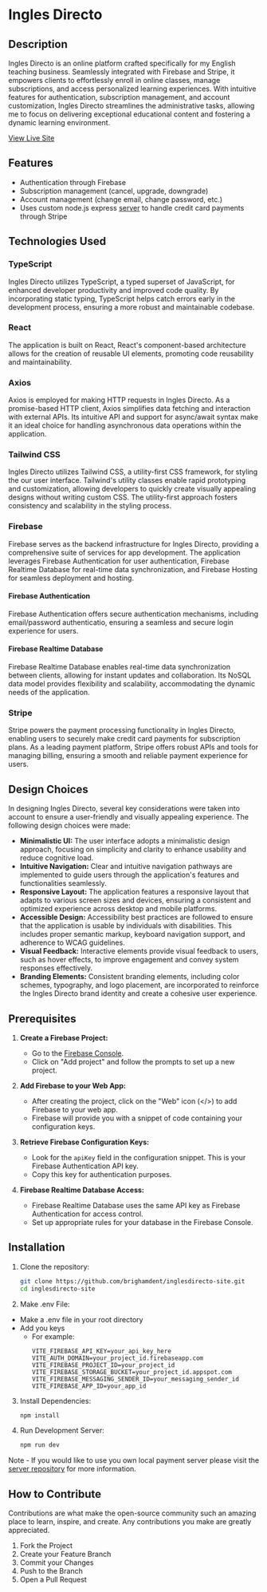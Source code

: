 # Ingles Directo

## Description
Ingles Directo is an online platform crafted specifically for my English teaching business. Seamlessly integrated with Firebase and Stripe, it empowers clients to effortlessly enroll in online classes, manage subscriptions, and access personalized learning experiences. With intuitive features for authentication, subscription management, and account customization, Ingles Directo streamlines the administrative tasks, allowing me to focus on delivering exceptional educational content and fostering a dynamic learning environment.

[View Live Site](https://www.inglesdirecto.com)

## Features
- Authentication through Firebase
- Subscription management (cancel, upgrade, downgrade)
- Account management (change email, change password, etc.)
- Uses custom node.js express [server](https://github.com/brighamdent/inglesdirecto-server) to handle credit card payments through Stripe

## Technologies Used

### TypeScript
Ingles Directo utilizes TypeScript, a typed superset of JavaScript, for enhanced developer productivity and improved code quality. By incorporating static typing, TypeScript helps catch errors early in the development process, ensuring a more robust and maintainable codebase.

### React
The application is built on React, React's component-based architecture allows for the creation of reusable UI elements, promoting code reusability and maintainability.

### Axios
Axios is employed for making HTTP requests in Ingles Directo. As a promise-based HTTP client, Axios simplifies data fetching and interaction with external APIs. Its intuitive API and support for async/await syntax make it an ideal choice for handling asynchronous data operations within the application.

### Tailwind CSS
Ingles Directo utilizes Tailwind CSS, a utility-first CSS framework, for styling the our user interface. Tailwind's utility classes enable rapid prototyping and customization, allowing developers to quickly create visually appealing designs without writing custom CSS. The utility-first approach fosters consistency and scalability in the styling process.

### Firebase
Firebase serves as the backend infrastructure for Ingles Directo, providing a comprehensive suite of services for app development. The application leverages Firebase Authentication for user authentication, Firebase Realtime Database for real-time data synchronization, and Firebase Hosting for seamless deployment and hosting.

#### Firebase Authentication
Firebase Authentication offers secure authentication mechanisms, including email/password authenticatio, ensuring a seamless and secure login experience for users.

#### Firebase Realtime Database
Firebase Realtime Database enables real-time data synchronization between clients, allowing for instant updates and collaboration. Its NoSQL data model provides flexibility and scalability, accommodating the dynamic needs of the application.

### Stripe
Stripe powers the payment processing functionality in Ingles Directo, enabling users to securely make credit card payments for subscription plans. As a leading payment platform, Stripe offers robust APIs and tools for managing billing, ensuring a smooth and reliable payment experience for users.

## Design Choices
In designing Ingles Directo, several key considerations were taken into account to ensure a user-friendly and visually appealing experience. The following design choices were made:

- **Minimalistic UI:** The user interface adopts a minimalistic design approach, focusing on simplicity and clarity to enhance usability and reduce cognitive load.
- **Intuitive Navigation:** Clear and intuitive navigation pathways are implemented to guide users through the application's features and functionalities seamlessly.
- **Responsive Layout:** The application features a responsive layout that adapts to various screen sizes and devices, ensuring a consistent and optimized experience across desktop and mobile platforms.
- **Accessible Design:** Accessibility best practices are followed to ensure that the application is usable by individuals with disabilities. This includes proper semantic markup, keyboard navigation support, and adherence to WCAG guidelines.
- **Visual Feedback:** Interactive elements provide visual feedback to users, such as hover effects, to improve engagement and convey system responses effectively.
- **Branding Elements:** Consistent branding elements, including color schemes, typography, and logo placement, are incorporated to reinforce the Ingles Directo brand identity and create a cohesive user experience.

## Prerequisites

1. **Create a Firebase Project:**
   - Go to the [Firebase Console](https://console.firebase.google.com/).
   - Click on "Add project" and follow the prompts to set up a new project.

2. **Add Firebase to your Web App:**
   - After creating the project, click on the "Web" icon (</>) to add Firebase to your web app.
   - Firebase will provide you with a snippet of code containing your configuration keys.

3. **Retrieve Firebase Configuration Keys:**
   - Look for the `apiKey` field in the configuration snippet. This is your Firebase Authentication API key.
   - Copy this key for authentication purposes.

4. **Firebase Realtime Database Access:**
   - Firebase Realtime Database uses the same API key as Firebase Authentication for access control.
   - Set up appropriate rules for your database in the Firebase Console.

## Installation
1. Clone the repository:
    ```bash
    git clone https://github.com/brighamdent/inglesdirecto-site.git
    cd inglesdirecto-site
    ```
2. Make .env File:
- Make a .env file in your root directory
- Add you keys
   - For example:
     ```
     VITE_FIREBASE_API_KEY=your_api_key_here
     VITE_AUTH_DOMAIN=your_project_id.firebaseapp.com
     VITE_FIREBASE_PROJECT_ID=your_project_id
     VITE_FIREBASE_STORAGE_BUCKET=your_project_id.appspot.com
     VITE_FIREBASE_MESSAGING_SENDER_ID=your_messaging_sender_id
     VITE_FIREBASE_APP_ID=your_app_id

3. Install Dependencies:
    ```bash
    npm install
    ```
4. Run Development Server:
    ```bash
    npm run dev
    ```

Note - If you would like to use you own local payment server please visit the [server
repository](https://github.com/brighamdent/inglesdirecto-server) for more information.

## How to Contribute
Contributions are what make the open-source community such an amazing place to learn, inspire, and create. Any contributions you make are greatly appreciated.

1. Fork the Project
2. Create your Feature Branch
3. Commit your Changes
4. Push to the Branch
5. Open a Pull Request
